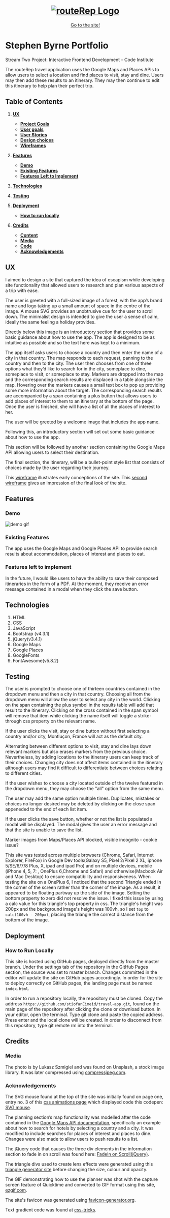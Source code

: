 <h1 align="center">
  <a href="#" target="_blank"><img src="#" alt="routeRep Logo"/></a>
</h1>

<div align="center"> 

[Go to the site!](https://stiofaneimeid.github.io/travel-app/)

</div>


# Stephen Byrne Portfolio

Stream Two Project: Interactive Frontend Development - Code Institute 

The routeRep travel application uses the Google Maps and Places APIs to allow users to select a location and find places to visit, stay and dine.
Users may then add these results to an itinerary. They may then continue to edit this itinerary to help plan their perfect trip. 

## Table of Contents
1. [**UX**](#ux)
    - [**Project Goals**](#project-goals)
    - [**User goals**](#player-goals)
    - [**User Stories**](#user-stories)
    - [**Design choices**](#design-choices)
    - [**Wireframes**](#wireframes)

2. [**Features**](#features)
    - [**Demo**](#demo)
    - [**Existing Features**](#existing-features)
    - [**Features Left to Implement**](#features-left-to-implement)

3. [**Technologies**](#technologies)

4. [**Testing**](#testing)

5. [**Deployment**](#deployment)
    - [**How to run locally**](#how-to-run-locally)

6. [**Credits**](#credits)
    - [**Content**](#content)
    - [**Media**](#media)
    - [**Code**](#code)
    - [**Acknowledgements**](#acknowledgements)







## UX

I aimed to design a site that captured the idea of escapism while developing site functionality that allowed users to research and plan various aspects of a trip with ease. 

The user is greeted with a full-sized image of a forest, with the app’s brand name and logo taking up a small amount of space in the centre of the image. A mouse SVG provides an unobtrusive cue for the user to scroll down. The minimalist design is intended to give the user a sense of calm, ideally the same feeling a holiday provides. 

Directly below this image is an introductory section that provides some basic guidance about how to use the app. The app is designed to be as intuitive as possible and so the text here was kept to a minimum. 

The app itself asks users to choose a country and then enter the name of a city in that country. The map responds to each request, panning to the country and then to the city. The user then chooses from one of three options what they’d like to search for in the city, someplace to dine, someplace to visit, or someplace to stay. Markers are dropped into the map and the corresponding search results are displaced in a table alongside the map. Hovering over the markers causes a small text box to pop up providing some more information about the target. The corresponding search results are accompanied by a span containing a plus button that allows users to add places of interest to them to an itinerary at the bottom of the page. Once the user is finished, she will have a list of all the places of interest to her. 

The user will be greeted by a welcome image that includes the app name. 

Following this, an introductory section will set out some basic guidance about how to use the app. 

This section will be followed by another section containing the Google Maps API allowing users to select their destination. 

The final section, the itinerary, will be a bullet-point style list that consists of choices made by the user regarding their journey.

This [wireframe](https://github.com/stiofanEimeid/travel-app/blob/master/assets/wireframes/TA-wireframe.jpeg "wireframe") illustrates early conceptions of the site. This [second wireframe](https://github.com/stiofanEimeid/travel-app/blob/master/assets/wireframes/routeRepfinal.jpeg "second wireframe") gives an impression of the final look of the site.


## Features

### Demo

![demo gif](https://github.com/stiofanEimeid/travel-app/blob/master/assets/images/ezgif.com-optimize.gif "demo gif")

### Existing Features

The app uses the Google Maps and Google Places API to provide search results about accommodation, places of interest and places to eat. 

### Features left to implement 

In the future, I would like users to have the ability to save their composed itineraries in the form of a PDF. At the moment, they receive an error message contained in a modal when they click the save button. 

## Technologies

1. HTML
2. CSS
3. JavaScript
4. Bootstrap (v4.3.1)
5. jQuery(v3.4.1)
6. Google Maps
7. Google Places
8. GoogleFonts
9. FontAwesome(v5.8.2)


## Testing

The user is prompted to choose one of thirteen countries contained in the dropdown menu and then a city in that country. Choosing all from the dropdown menu will allow the user to select any city in the world. 
Clicking on the span containing the plus symbol in the results table will add that result to the itinerary. Clicking on the cross contained in the span symbol will remove that item while clicking the name itself will toggle a strike-through css property on the relevant name.

If the user clicks the visit, stay or dine button without first selecting a country and/or city, Montluçon, France will act as the default city.

Alternating between different options to visit, stay and dine lays down relevant markers but also erases markers from the previous choice. Nevertheless, by adding lcoations to the itinerary users can keep track of their choices.
Changing city does not affect items contained in the itinerary although users may find it difficult to differentiate between choices relating to different cities. 

If the user wishes to choose a city located outside of the twelve featured in the dropdown menu, they may choose the "all" option from the same menu.

The user may add the same option multiple times. Duplicates, mistakes or choices no longer desired may be deleted by clicking on the close span appeneded to the end of each list item.

If the user clicks the save button, whether or not the list is populated a modal will be displayed. The modal gives the user an error message and that the site is unable to save the list.

Marker images from Maps/Places API blocked, visible incognito - cookie issue?

This site was tested across multiple browsers (Chrome, Safari, Internet Explorer, FireFox) in Google Dev tools(Galaxy S5, Pixel 2/Pixel 2 XL, iphone 5/SE/6/7/8 Plus, X, ipad and ipad Pro) and on multiple devices, mobile (iPhone 4, 5, 7: , OnePlus 6,Chrome and Safari) and otherwise(Macbook Air and Mac Desktop) to ensure compatibility and responsiveness.
When testing the site on a OnePlus 6, I noticed that the second Triangle ended in the corner of the screen rather than the corner of the image. As a result, it appeared to be floating partway up the side of the image. Setting the bottom property to zero did not resolve the issue.
I fixed this issue by using a calc value for this triangle's top property in css. The triangle's height was 200px and the background image's height was 100vh, so I set ```top``` to ```calc(100vh - 200px)```, placing the triangle the correct distance from the bottom of the image. 


## Deployment

### How to Run Locally

This site is hosted using GitHub pages, deployed directly from the master branch. Under the settings tab of the repository in the GitHub Pages section, the source was set to master branch.  Changes committed in the editor will update the site on GitHub pages accordingly. In order for the site to deploy correctly on GitHub pages, the landing page must be named ```index.html```.

In order to run a repository locally, the repository must be cloned. Copy the address ```https://github.com/stiofanEimeid/travel-app.git```, found on the main page of the repository after clicking the clone or download button. In your editor, open the terminal. Type git clone and paste the copied address. Press enter and the local clone will be created. In order to disconnect from this repository, type git remote rm into the terminal.

## Credits

### Media

The photo is by Lukasz Szmigiel and was found on Unsplash, a stock image library. It was later compressed using [compressjpeg.com](https://compressjpeg.com/ "compressjpeg.com").

### Acknowledgements

The SVG mouse found at the top of the site was initially found on page one, entry no. 3 of this [css animations page](https://www.creativebloq.com/inspiration/css-animation-examples "css animations page")
which displayed code this codepen: [SVG mouse](https://codepen.io/matchboxhero/pen/gGdJYo "SVG mouse").

The planning section’s map functionality was modelled after the code contained in the [Google Maps API documentation](https://developers.google.com/maps/documentation/javascript/examples/places-autocomplete-hotelsearch "Google Maps API documentation"), 
specifically an example about how to search for hotels by selecting a country and a city. It was modified to include searches for places of interest and places to dine. Changes were also made to allow users to push results to a list. 

The jQuery code that causes the three div elements in the information section to fade in on scroll was found here:
[FadeIn on Scroll(jQuery)](https://jsfiddle.net/tcloninger/e5qaD/ "FadeIn on Scroll(jQuery)").

The triangle divs used to create lens effects were generated using this [triangle generator site](http://apps.eky.hk/css-triangle-generator/ "triangle generator site") before changing the size, colour and opacity. 

The GIF demonstrating how to use the planner was shot with the capture screen feature of Quicktime and converted to GIF format using this site, [ezgif.com](https://ezgif.com/ "ezgif.com").

The site's favicon was generated using [favicon-generator.org](https://www.favicon-generator.org/ "favicon-generator.org").

Text gradient code was found at [css-tricks](https://css-tricks.com/snippets/css/gradient-text/ "css tricks").
